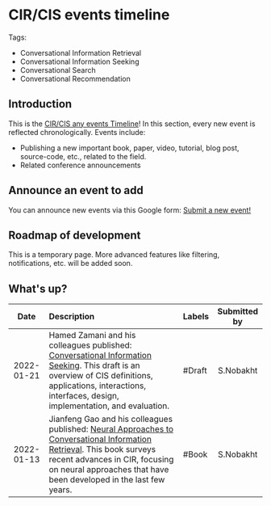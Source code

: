 # CIR/CIS events timeline
Tags:
- Conversational Information Retrieval
- Conversational Information Seeking
- Conversational Search
- Conversational Recommendation

## Introduction
This is the [CIR/CIS any events Timeline](TIMELINE.md)!
In this section, every new event is reflected chronologically. Events include:
- Publishing a new important book, paper, video, tutorial, blog post, source-code, etc., related to the field.
- Related conference announcements

## Announce an event to add
You can announce new events via this Google form:
[Submit a new event!](https://forms.gle/aizPoFWNbEDSUPLy9)


## Roadmap of development
This is a temporary page. More advanced features like filtering, notifications, etc. will be added soon.

## What's up?

| Date | Description | Labels | Submitted by |
| :---:        |     :---      |          :--- | :---: |
| 2022-01-21   | Hamed Zamani and his colleagues published: [Conversational Information Seeking](https://arxiv.org/abs/2201.08808). This draft is an overview of CIS definitions, applications, interactions, interfaces, design, implementation, and evaluation.   | #Draft    | S.Nobakht|
| 2022-01-13   | Jianfeng Gao and his colleagues published: [Neural Approaches to Conversational Information Retrieval](https://arxiv.org/abs/2201.05176). This book surveys recent advances in CIR, focusing on neural approaches that have been developed in the last few years.       | #Book      | S.Nobakht|


